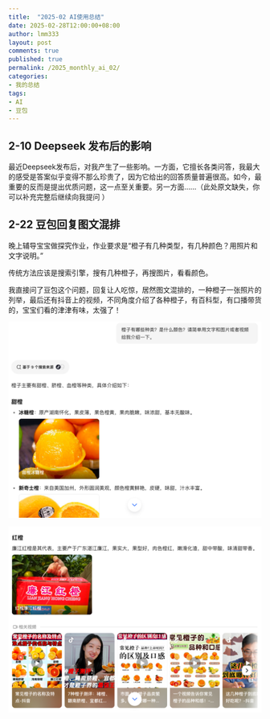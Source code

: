 ```yaml
---
title:  "2025-02 AI使用总结"
date: 2025-02-28T12:00:00+08:00
author: lmm333
layout: post
comments: true
published: true
permalink: /2025_monthly_ai_02/
categories:
- 我的总结
tags:
- AI
- 豆包
---
```


## 2-10 Deepseek 发布后的影响

最近Deepseek发布后，对我产生了一些影响。一方面，它擅长各类问答，我最大的感受是答案似乎变得不那么珍贵了，因为它给出的回答质量普遍很高。如今，最重要的反而是提出优质问题，这一点至关重要。另一方面……（此处原文缺失，你可以补充完整后继续向我提问 ） 


## 2-22 豆包回复图文混排

晚上辅导宝宝做探究作业，作业要求是“橙子有几种类型，有几种颜色？用照片和文字说明。”

传统方法应该是搜索引擎，搜有几种橙子，再搜图片，看看颜色。

我直接问了豆包这个问题，回复让人吃惊，居然图文混排的，一种橙子一张照片的列举，最后还有抖音上的视频，不同角度介绍了各种橙子，有百科型，有口播带货的，宝宝们看的津津有味，太强了！

![img01.png](../images/2025-02-28-2025_monthly_ai_02/img01.png)

![img.png](../images/2025-02-28-2025_monthly_ai_02/img02.png)
